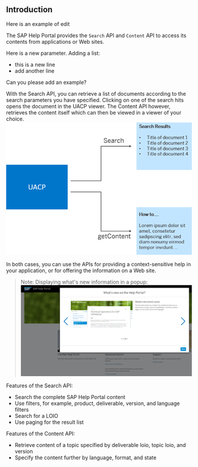 ## Introduction

Here is an example of edit

The SAP Help Portal provides the `Search` API and `Content` API to access its contents from applications or Web sites.

Here is a new parameter.
Adding a list:
- this is a new line
- add another line

Can you please add an example?


With the Search API, you can retrieve a list of documents according to the search parameters you have specified. Clicking on one of the search hits opens the document in the UACP viewer. The Content API however, retrieves the content itself which can then be viewed in a viewer of your choice.![](loiode1762692e0340f097bedc8984d4064a_LowRes.png)

In both cases, you can use the APIs for providing a context-sensitive help in your application, or for offering the information on a Web site.

> Note:
> Displaying what's new information in a popup: ![](loio3e27201b747c44b58c08e657accd284e_LowRes.png)
> 
> 

Features of the Search API:

- Search the complete SAP Help Portal content
- Use filters, for example, product, deliverable, version, and language filters
- Search for a LOIO
- Use paging for the result list

Features of the Content API:

- Retrieve content of a topic specified by deliverable loio, topic loio, and version
- Specify the content further by language, format, and state

